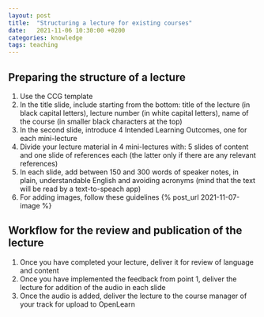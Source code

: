 ```yaml
---
layout: post
title:  "Structuring a lecture for existing courses"
date:   2021-11-06 10:30:00 +0200
categories: knowledge
tags: teaching
---
```


## Preparing the structure of a lecture

1. Use the CCG template
2. In the title slide, include starting from the bottom: title of the lecture (in black capital letters), lecture number (in white capital letters), name of the course (in smaller black characters at the top)  
3. In the second slide, introduce 4 Intended Learning Outcomes, one for each mini-lecture
4. Divide your lecture material in 4 mini-lectures with: 5 slides of content and one slide of references each (the latter only if there are any relevant references)
5. In each slide, add between 150 and 300 words of speaker notes, in plain, understandable English and avoiding acronyms (mind that the text will be read by a text-to-speach app)
6. For adding images, follow these guidelines {% post_url 2021-11-07-image %}

## Workflow for the review and publication of the lecture

1. Once you have completed your lecture, deliver it for review of language and content
2. Once you have implemented the feedback from point 1, deliver the lecture for addition of the audio in each slide
3. Once the audio is added, deliver the lecture to the course manager of your track for upload to OpenLearn